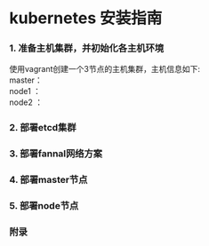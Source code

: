 # kubernetes 安装指南

### 1. 准备主机集群，并初始化各主机环境
  使用vagrant创建一个3节点的主机集群，主机信息如下: <br />
    master：<br />
    node1 ：<br />
    node2 ：<br />

### 2. 部署etcd集群

### 3. 部署fannal网络方案

### 4. 部署master节点

### 5. 部署node节点

### 附录
